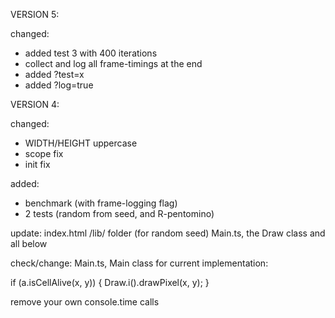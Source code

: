 VERSION 5:

changed:
- added test 3 with 400 iterations
- collect and log all frame-timings at the end
- added ?test=x
- added ?log=true




VERSION 4:

changed:
- WIDTH/HEIGHT uppercase
- scope fix
- init fix

added:
- benchmark (with frame-logging flag)
- 2 tests (random from seed, and R-pentomino)

update:
index.html
/lib/ folder (for random seed)
Main.ts, the Draw class and all below

check/change:
Main.ts, Main class for current implementation:

if (a.isCellAlive(x, y))
{
    Draw.i().drawPixel(x, y);
}

remove your own console.time calls